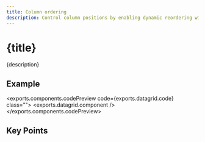```yaml
---
title: Column ordering
description: Control column positions by enabling dynamic reordering within the table.
---
```


<script>
	import {exports} from './exports.ts'
</script>

# {title}

{description}

## Example

<exports.components.codePreview code={exports.datagrid.code} class="">
	<exports.datagrid.component />
</exports.components.codePreview> 

## Key Points